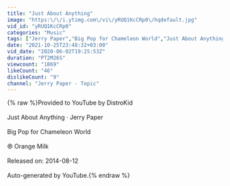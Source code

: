 ```yaml
---
title: "Just About Anything"
image: "https:\/\/i.ytimg.com\/vi\/yRUQ1KcCRp0\/hqdefault.jpg"
vid_id: "yRUQ1KcCRp0"
categories: "Music"
tags: ["Jerry Paper","Big Pop for Chameleon World","Just About Anything"]
date: "2021-10-25T23:48:32+03:00"
vid_date: "2020-06-02T19:25:53Z"
duration: "PT2M26S"
viewcount: "1869"
likeCount: "46"
dislikeCount: "9"
channel: "Jerry Paper - Topic"
---
```

{% raw %}Provided to YouTube by DistroKid<br /><br />Just About Anything · Jerry Paper<br /><br />Big Pop for Chameleon World<br /><br />℗ Orange Milk<br /><br />Released on: 2014-08-12<br /><br />Auto-generated by YouTube.{% endraw %}
